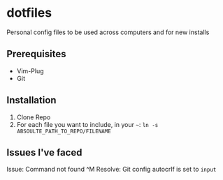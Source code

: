 # dotfiles
Personal config files to be used across computers and for new installs

## Prerequisites
- Vim-Plug
- Git

## Installation
1. Clone Repo
2. For each file you want to include, in your `~`:
  `ln -s ABSOULTE_PATH_TO_REPO/FILENAME`
  
## Issues I've faced
Issue: Command not found ^M
Resolve: Git config autocrlf is set to `input`
